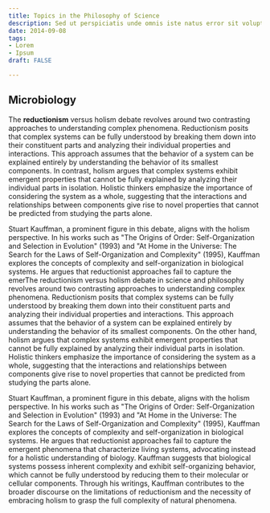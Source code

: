 ```yaml
---
title: Topics in the Philosophy of Science
description: Sed ut perspiciatis unde omnis iste natus error sit voluptatem
date: 2014-09-08
tags:
- Lorem
- Ipsum
draft: FALSE

---
```


## Microbiology
The **reductionism** versus holism debate revolves around two contrasting approaches to understanding complex phenomena. Reductionism posits that complex systems can be fully understood by breaking them down into their constituent parts and analyzing their individual properties and interactions. This approach assumes that the behavior of a system can be explained entirely by understanding the behavior of its smallest components. In contrast, holism argues that complex systems exhibit emergent properties that cannot be fully explained by analyzing their individual parts in isolation. Holistic thinkers emphasize the importance of considering the system as a whole, suggesting that the interactions and relationships between components give rise to novel properties that cannot be predicted from studying the parts alone.

Stuart Kauffman, a prominent figure in this debate, aligns with the holism perspective. In his works such as "The Origins of Order: Self-Organization and Selection in Evolution" (1993) and "At Home in the Universe: The Search for the Laws of Self-Organization and Complexity" (1995), Kauffman explores the concepts of complexity and self-organization in biological systems. He argues that reductionist approaches fail to capture the emerThe reductionism versus holism debate in science and philosophy revolves around two contrasting approaches to understanding complex phenomena. Reductionism posits that complex systems can be fully understood by breaking them down into their constituent parts and analyzing their individual properties and interactions. This approach assumes that the behavior of a system can be explained entirely by understanding the behavior of its smallest components. On the other hand, holism argues that complex systems exhibit emergent properties that cannot be fully explained by analyzing their individual parts in isolation. Holistic thinkers emphasize the importance of considering the system as a whole, suggesting that the interactions and relationships between components give rise to novel properties that cannot be predicted from studying the parts alone.

Stuart Kauffman, a prominent figure in this debate, aligns with the holism perspective. In his works such as "The Origins of Order: Self-Organization and Selection in Evolution" (1993) and "At Home in the Universe: The Search for the Laws of Self-Organization and Complexity" (1995), Kauffman explores the concepts of complexity and self-organization in biological systems. He argues that reductionist approaches fail to capture the emergent phenomena that characterize living systems, advocating instead for a holistic understanding of biology. Kauffman suggests that biological systems possess inherent complexity and exhibit self-organizing behavior, which cannot be fully understood by reducing them to their molecular or cellular components. Through his writings, Kauffman contributes to the broader discourse on the limitations of reductionism and the necessity of embracing holism to grasp the full complexity of natural phenomena.
